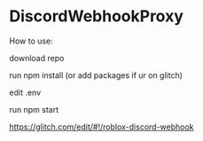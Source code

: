 # DiscordWebhookProxy
How to use:

download repo

run npm install (or add packages if ur on glitch)

edit .env

run npm start

https://glitch.com/edit/#!/roblox-discord-webhook
